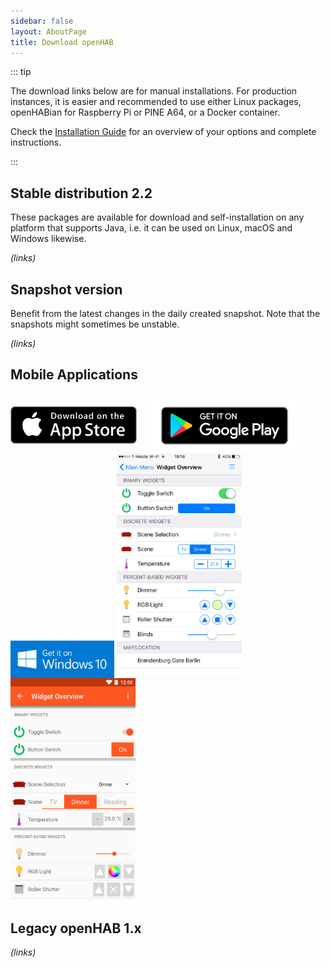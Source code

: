 ```yaml
---
sidebar: false
layout: AboutPage
title: Download openHAB
---
```


::: tip

The download links below are for manual installations. For production instances, it is easier and recommended to use either Linux packages, openHABian for Raspberry Pi or PINE A64, or a Docker container.

Check the [Installation Guide](/docs/installation/) for an overview of your options and complete instructions.

:::

## Stable distribution 2.2

These packages are available for download and self-installation on any platform that supports Java, i.e. it can be used on Linux, macOS and Windows likewise.

_(links)_

## Snapshot version

Benefit from the latest changes in the daily created snapshot. Note that the snapshots might sometimes be unstable.

_(links)_

## Mobile Applications

<img src="./images/download-on-the-app-store.png" height="60" style="padding-top: 20px; vertical-align: sub" />
<img src="./images/en_badge_web_generic.png" height="90" style="margin: -20px 20px" />
<img src="./images/download-for-windows.png" height="60" style="padding-top: 20px; vertical-align: sub" />

<img src="./images/ios02.png" width="200" style="margin-right: 38px; margin-top: 15px" />
<img src="./images/widget_overview.png" width="200" />

## Legacy openHAB 1.x

_(links)_
